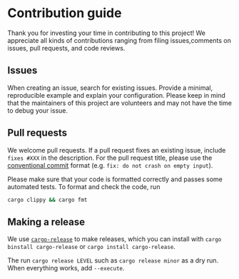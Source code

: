 # Contribution guide

Thank you for investing your time in contributing to this project! We appreciate all kinds of contributions ranging from filing issues,comments on issues, pull requests, and code reviews.

## Issues

When creating an issue, search for existing issues. Provide a minimal, reproducible example and explain your configuration. Please keep in mind that the maintainers of this project are volunteers and may not have the time to debug your issue.

## Pull requests

We welcome pull requests. If a pull request fixes an existing issue, include `fixes #XXX` in the description. For the pull request title, please use the [conventional commit](https://www.conventionalcommits.org/en/v1.0.0/) format (e.g. `fix: do not crash on empty input`).

Please make sure that your code is formatted correctly and passes some automated tests. To format and check the code, run

```bash
cargo clippy && cargo fmt
```

## Making a release

We use [`cargo-release`](https://github.com/crate-ci/cargo-release/tree/master) to make releases, which you can install with `cargo binstall cargo-release` or `cargo install cargo-release`.

The run `cargo release LEVEL` such as `cargo release minor` as a dry run. When everything works, add `--execute`.
